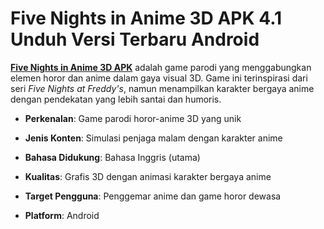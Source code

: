 ﻿# Five Nights in Anime 3D APK 4.1 Unduh Versi Terbaru Android
**[Five Nights in Anime 3D APK](https://apkeira.com/five-nights-in-anime-3d/)** adalah game parodi yang menggabungkan elemen horor dan anime dalam gaya visual 3D. Game ini terinspirasi dari seri _Five Nights at Freddy's_, namun menampilkan karakter bergaya anime dengan pendekatan yang lebih santai dan humoris.

-   **Perkenalan**: Game parodi horor-anime 3D yang unik
    
-   **Jenis Konten**: Simulasi penjaga malam dengan karakter anime
    
-   **Bahasa Didukung**: Bahasa Inggris (utama)
    
-   **Kualitas**: Grafis 3D dengan animasi karakter bergaya anime
    
-   **Target Pengguna**: Penggemar anime dan game horor dewasa
    
-   **Platform**: Android
